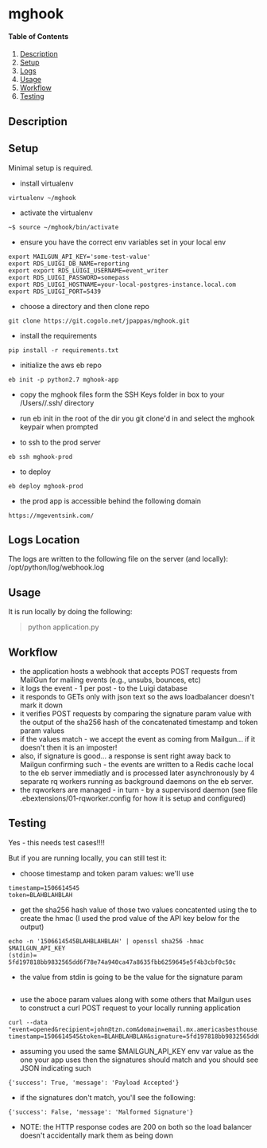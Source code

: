 # mghook

#### Table of Contents

1. [Description](#description)
2. [Setup](#setup)
3. [Logs](#logs-location) 
4. [Usage](#usage)
5. [Workflow](#workflow)
6. [Testing](#testing)

## Description

## Setup
Minimal setup is required.


* install virtualenv 
```
virtualenv ~/mghook
```

* activate the virtualenv
```
~$ source ~/mghook/bin/activate
```

* ensure you have the correct env variables set in your local env
```
export MAILGUN_API_KEY='some-test-value'
export RDS_LUIGI_DB_NAME=reporting
export export RDS_LUIGI_USERNAME=event_writer
export RDS_LUIGI_PASSWORD=somepass
export RDS_LUIGI_HOSTNAME=your-local-postgres-instance.local.com
export RDS_LUIGI_PORT=5439
```


* choose a directory and then clone repo
```
git clone https://git.cogolo.net/jpappas/mghook.git
```

* install the requirements
```
pip install -r requirements.txt
```

* initialize the aws eb repo
```
eb init -p python2.7 mghook-app
```

* copy the mghook files form the SSH Keys folder in box to your /Users/<username>/.ssh/ directory

* run eb init in the root of the dir you git clone'd in and select the mghook keypair when prompted

* to ssh to the prod server
```
eb ssh mghook-prod
```

* to deploy
```
eb deploy mghook-prod
```

* the prod app is accessible behind the following domain
```
https://mgeventsink.com/
```

## Logs Location
The logs are written to the following file on the server (and locally):
/opt/python/log/webhook.log

## Usage

It is run locally by doing the following:
> python application.py



## Workflow

* the application hosts a webhook that accepts POST requests from MailGun for mailing events (e.g., unsubs, bounces, etc)
* it logs the event - 1 per post - to the Luigi database
* it responds to GETs only with json text so the aws loadbalancer doesn't mark it down
* it verifies POST requests by comparing the signature param value with the output of the sha256 hash of the concatenated timestamp and token param values
* if the values match - we accept the event as coming from Mailgun... if it doesn't then it is an imposter!
* also, if signature is good... a response is sent right away back to Mailgun confirming such - the events are written to a Redis cache local to the eb server
immediatly and is processed later asynchronously by 4 separate rq workers running as background daemons on the eb server.
* the rqworkers are managed - in turn - by a supervisord daemon (see file .ebextensions/01-rqworker.config for how it is setup and configured)





## Testing

Yes - this needs test cases!!!!

But if you are running locally, you can still test it:
* choose  timestamp and token param values:  we'll use 
```
timestamp=1506614545
token=BLAHBLAHBLAH
```
 

* get the sha256 hash value of those two values concatented using the  to create the hmac (I used the prod value of the API key below for the output)
```
echo -n '1506614545BLAHBLAHBLAH' | openssl sha256 -hmac $MAILGUN_API_KEY
(stdin)= 5fd197818bb9832565dd6f78e74a940ca47a8635fbb6259645e5f4b3cbf0c50c
```
* the value from stdin is going to be the value for the signature param 
```

```

* use the aboce param values along with some others that Mailgun uses to construct a curl POST request to your locally running application
 ```
curl --data  "event=opened&recipient=john@tzn.com&domain=email.mx.americasbesthouse.com&ip=127.0.0.1&country=US&city=PRAGUE&\
timestamp=1506614545&token=BLAHBLAHBLAH&signature=5fd197818bb9832565dd6f78e74a940ca47a8635fbb6259645e5f4b3cbf0c50c"
```

* assuming you used the same $MAILGUN_API_KEY env var value as the one your app uses then the signatures should match and you should see JSON indicating such
```
{'success': True, 'message': 'Payload Accepted'}
```
* if the signatures don't match, you'll see the following:
```
{'success': False, 'message': 'Malformed Signature'}
```

* NOTE: the HTTP response codes are 200 on both so the load balancer doesn't accidentally mark them as being down



